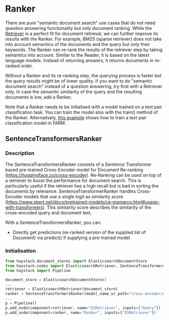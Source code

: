 # Ranker

There are pure "semantic document search" use cases that do not need question answering functionality but only document ranking.
While the [Retriever](/components/v1.3.0/retriever) is a perfect fit for document retrieval, we can further improve its results with the Ranker.
For example, BM25 (sparse retriever) does not take into account semantics of the documents and the query but only their keywords.
The Ranker can re-rank the results of the retriever step by taking semantics into account.
Similar to the Reader, it is based on the latest language models.
Instead of returning answers, it returns documents in re-ranked order.

Without a Ranker and its re-ranking step, the querying process is faster but the query results might be of lower quality.
If you want to do "semantic document search" instead of a question answering, try first with a Retriever only.
In case the semantic similarity of the query and the resulting documents is low, add a Ranker.

Note that a Ranker needs to be initialised with a model trained on a text pair classification task.
You can train the model also with the train() method of the Ranker.
Alternatively, [this example](https://github.com/deepset-ai/FARM/blob/master/examples/text_pair_classification.py) shows how to train a text pair classification model in FARM.

<div style={{ marginBottom: "3rem" }} />

## SentenceTransformersRanker

### Description

The SentenceTransformersRanker consists of a Sentence Transformer based pre-trained Cross-Encoder model for Document Re-ranking (https://huggingface.co/cross-encoder).
Re-Ranking can be used on top of a retriever to boost the performance for document search. This is particularly useful if the retriever has a high recall but is bad in sorting the documents by relevance.
SentenceTransformerRanker handles Cross-Encoder models that use a single logit as similarity score (https://www.sbert.net/docs/pretrained-models/ce-msmarco.html#usage-with-transformers). This similarity score describes the similarity of the cross-encoded query and document text.

With a SentenceTransformersRanker, you can:

- Directly get predictions (re-ranked version of the supplied list of Document) via predict() if supplying a pre-trained model

<div style={{ marginBottom: "3rem" }} />

### Initialisation

```python
from haystack.document_stores import ElasticsearchDocumentStore
from haystack.nodes import ElasticsearchRetriever, SentenceTransformersRanker
from haystack import Pipeline

document_store = ElasticsearchDocumentStore()
...
retriever = ElasticsearchRetriever(document_store)
ranker = SentenceTransformersRanker(model_name_or_path="cross-encoder/ms-marco-MiniLM-L-12-v2")
...
p = Pipeline()
p.add_node(component=retriever, name="ESRetriever", inputs=["Query"])
p.add_node(component=ranker, name="Ranker", inputs=["ESRetriever"])
```
